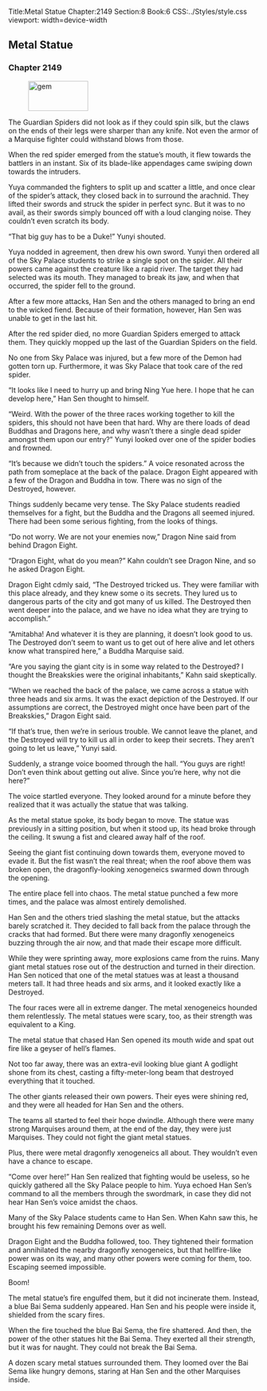 Title:Metal Statue 
Chapter:2149 
Section:8 
Book:6 
CSS:../Styles/style.css 
viewport: width=device-width
  
## Metal Statue
### Chapter 2149 
<figure>
	<img src="../Images/gem.gif" alt="gem" id="gem" width="120" height="60" />
</figure>
  

  
  The Guardian Spiders did not look as if they could spin silk, but the claws on the ends of their legs were sharper than any knife. Not even the armor of a Marquise fighter could withstand blows from those.

When the red spider emerged from the statue’s mouth, it flew towards the battlers in an instant. Six of its blade-like appendages came swiping down towards the intruders.

Yuya commanded the fighters to split up and scatter a little, and once clear of the spider’s attack, they closed back in to surround the arachnid. They lifted their swords and struck the spider in perfect sync. But it was to no avail, as their swords simply bounced off with a loud clanging noise. They couldn’t even scratch its body.

“That big guy has to be a Duke!” Yunyi shouted.

Yuya nodded in agreement, then drew his own sword. Yunyi then ordered all of the Sky Palace students to strike a single spot on the spider. All their powers came against the creature like a rapid river. The target they had selected was its mouth. They managed to break its jaw, and when that occurred, the spider fell to the ground.

After a few more attacks, Han Sen and the others managed to bring an end to the wicked fiend. Because of their formation, however, Han Sen was unable to get in the last hit.

After the red spider died, no more Guardian Spiders emerged to attack them. They quickly mopped up the last of the Guardian Spiders on the field.

No one from Sky Palace was injured, but a few more of the Demon had gotten torn up. Furthermore, it was Sky Palace that took care of the red spider.

“It looks like I need to hurry up and bring Ning Yue here. I hope that he can develop here,” Han Sen thought to himself.

“Weird. With the power of the three races working together to kill the spiders, this should not have been that hard. Why are there loads of dead Buddhas and Dragons here, and why wasn’t there a single dead spider amongst them upon our entry?” Yunyi looked over one of the spider bodies and frowned.

“It’s because we didn’t touch the spiders.” A voice resonated across the path from someplace at the back of the palace. Dragon Eight appeared with a few of the Dragon and Buddha in tow. There was no sign of the Destroyed, however.

Things suddenly became very tense. The Sky Palace students readied themselves for a fight, but the Buddha and the Dragons all seemed injured. There had been some serious fighting, from the looks of things.

“Do not worry. We are not your enemies now,” Dragon Nine said from behind Dragon Eight.

“Dragon Eight, what do you mean?” Kahn couldn’t see Dragon Nine, and so he asked Dragon Eight.

Dragon Eight cdmly said, “The Destroyed tricked us. They were familiar with this place already, and they knew some o its secrets. They lured us to dangerous parts of the city and got many of us killed. The Destroyed then went deeper into the palace, and we have no idea what they are trying to accomplish.”

“Amitabha! And whatever it is they are planning, it doesn’t look good to us. The Destroyed don’t seem to want us to get out of here alive and let others know what transpired here,” a Buddha Marquise said.

“Are you saying the giant city is in some way related to the Destroyed? I thought the Breakskies were the original inhabitants,” Kahn said skeptically.

“When we reached the back of the palace, we came across a statue with three heads and six arms. It was the exact depiction of the Destroyed. If our assumptions are correct, the Destroyed might once have been part of the Breakskies,” Dragon Eight said.

“If that’s true, then we’re in serious trouble. We cannot leave the planet, and the Destroyed will try to kill us all in order to keep their secrets. They aren’t going to let us leave,” Yunyi said.

Suddenly, a strange voice boomed through the hall. “You guys are right! Don’t even think about getting out alive. Since you’re here, why not die here?”

The voice startled everyone. They looked around for a minute before they realized that it was actually the statue that was talking.

As the metal statue spoke, its body began to move. The statue was previously in a sitting position, but when it stood up, its head broke through the ceiling. It swung a fist and cleared away half of the roof.

Seeing the giant fist continuing down towards them, everyone moved to evade it. But the fist wasn’t the real threat; when the roof above them was broken open, the dragonfly-looking xenogeneics swarmed down through the opening.

The entire place fell into chaos. The metal statue punched a few more times, and the palace was almost entirely demolished.

Han Sen and the others tried slashing the metal statue, but the attacks barely scratched it. They decided to fall back from the palace through the cracks that had formed. But there were many dragonfly xenogeneics buzzing through the air now, and that made their escape more difficult.

While they were sprinting away, more explosions came from the ruins. Many giant metal statues rose out of the destruction and turned in their direction. Han Sen noticed that one of the metal statues was at least a thousand meters tall. It had three heads and six arms, and it looked exactly like a Destroyed.

The four races were all in extreme danger. The metal xenogeneics hounded them relentlessly. The metal statues were scary, too, as their strength was equivalent to a King.

The metal statue that chased Han Sen opened its mouth wide and spat out fire like a geyser of hell’s flames.

Not too far away, there was an extra-evil looking blue giant A godlight shone from its chest, casting a fifty-meter-long beam that destroyed everything that it touched.

The other giants released their own powers. Their eyes were shining red, and they were all headed for Han Sen and the others.

The teams all started to feel their hope dwindle. Although there were many strong Marquises around them, at the end of the day, they were just Marquises. They could not fight the giant metal statues.

Plus, there were metal dragonfly xenogeneics all about. They wouldn’t even have a chance to escape.

“Come over here!” Han Sen realized that fighting would be useless, so he quickly gathered all the Sky Palace people to him. Yuya echoed Han Sen’s command to all the members through the swordmark, in case they did not hear Han Sen’s voice amidst the chaos.

Many of the Sky Palace students came to Han Sen. When Kahn saw this, he brought his few remaining Demons over as well.

Dragon Eight and the Buddha followed, too. They tightened their formation and annihilated the nearby dragonfly xenogeneics, but that hellfire-like power was on its way, and many other powers were coming for them, too. Escaping seemed impossible.

Boom!

The metal statue’s fire engulfed them, but it did not incinerate them. Instead, a blue Bai Sema suddenly appeared. Han Sen and his people were inside it, shielded from the scary fires.

When the fire touched the blue Bai Sema, the fire shattered. And then, the power of the other statues hit the Bai Sema. They exerted all their strength, but it was for naught. They could not break the Bai Sema.

A dozen scary metal statues surrounded them. They loomed over the Bai Sema like hungry demons, staring at Han Sen and the other Marquises inside.
